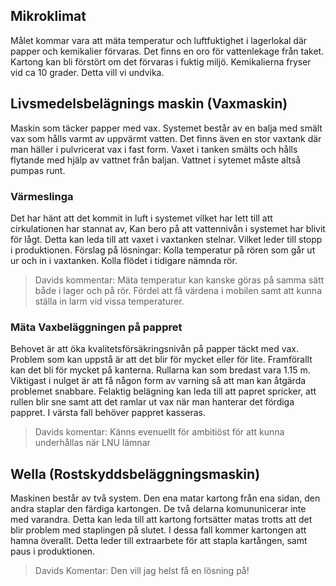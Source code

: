 ## Mikroklimat
Målet kommar vara att mäta temperatur och luftfuktighet i lagerlokal där papper och kemikalier förvaras. Det finns en oro för vattenlekage från taket. Kartong kan bli förstört om det förvaras i fuktig miljö. Kemikalierna fryser vid ca 10 grader. Detta vill vi undvika. 
## Livsmedelsbelägnings maskin (Vaxmaskin)
Maskin som täcker papper med vax. Systemet består av en balja med smält vax som hålls varmt av uppvärmt vatten. Det finns även en stor vaxtank där man häller i pulvricerat vax i fast form. Vaxet i tanken smälts och hålls flytande med hjälp av vattnet från baljan. Vattnet i sytemet måste altså pumpas runt. 

### Värmeslinga
Det har hänt att det kommit in luft i systemet vilket har lett till att cirkulationen har stannat av, Kan bero på att vattennivån i systemet har blivit för lågt. Detta kan leda till att vaxet i vaxtanken stelnar. Vilket leder till stopp i produktionen. Förslag på lösningar: Kolla temperatur på rören som går ut ur och in i vaxtanken. Kolla flödet i tidigare nämnda rör.

> Davids kommentar: Mäta temperatur kan kanske göras på samma sätt både i lager och på rör. Fördel att få värdena i mobilen samt att kunna ställa in larm vid vissa temperaturer.
### Mäta Vaxbeläggningen på pappret
Behovet är att öka kvalitetsförsäkringsnivån på papper täckt med vax. Problem som kan uppstå är att det blir för mycket eller för lite. Framförallt kan det bli för mycket på kanterna. Rullarna kan som bredast vara 1.15 m. Viktigast i nulget är att få någon form av varning så att man kan åtgärda problemet snabbare. Felaktig belägning kan leda till att papret spricker, att rullen blir sne samt att det ramlar ut vax när man hanterar det fördiga pappret. I värsta fall behöver pappret kasseras.

> Davids komentar: Känns evenuellt för ambitiöst för att kunna underhållas när LNU lämnar

## Wella (Rostskyddsbeläggningsmaskin)
Maskinen består av två system. Den ena matar kartong från ena sidan, den andra staplar den färdiga kartongen.  De två delarna komununicerar inte med varandra.  Detta kan leda till att kartong fortsätter matas trotts att det blir problem med staplingen på slutet. I dessa fall kommer kartongen att hamna överallt. Detta leder till extraarbete för att stapla kartången, samt paus i produktionen.

> Davids Komentar: Den vill jag helst få en lösning på!

